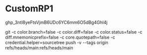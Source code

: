 # CustomRP1
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

git -c color.branch=false -c color.diff=false -c color.status=false -c diff.mnemonicprefix=false -c core.quotepath=false -c credential.helper=sourcetree push -v --tags origin refs/heads/main:refs/heads/main